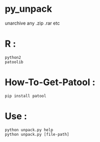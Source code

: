 # py_unpack
unarchive any .zip .rar etc 
# R      :
    python2
    patoolib
# How-To-Get-Patool :
    pip install patool
# Use               : 
    python unpack.py help
    python unpack.py [file-path]
